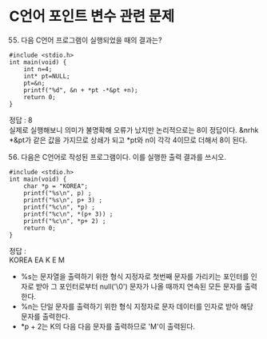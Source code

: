 # C언어 포인트 변수 관련 문제

55. 다음 C언어 프로그램이 실행되었을 때의 결과는?
```
#include <stdio.h>
int main(void) {
    int n=4;
    int* pt=NULL;
    pt=&n;
    printf("%d", &n + *pt -*&pt +n);
    return 0;
}
```
정답 : 8  
실제로 실행해보니 의미가 불명확해 오류가 났지만 논리적으로는 8이 정답이다. 
&nrhk *&pt가 같은 값을 가지므로 상쇄가 되고 *pt와 n이 각각 4이므로 더해서 8이 된다.  

56. 다음은 C언어로 작성된 프로그램이다. 이를 실행한 출력 결과를 쓰시오.
```
#include <stdio.h>
int main(void) {
    char *p = "KOREA";
    printf("%s\n", p) ;
    printf("%s\n", p+ 3) ;
    printf("%c\n", *p) ;
    printf("%c\n", *(p+ 3)) ;
    printf("%c\n", *p+ 2) ;
    return 0;
}
```
정답 :  
KOREA
EA
K
E
M

- %s는 문자열을 출력하기 위한 형식 지정자로 첫번째 문자를 가리키는 포인터를 인자로 받아 그 포인터로부터 null('\0') 문자가 나올 때까지 연속된 모든 문자를 출력한다.
- %n는 단일 문자를 출력하기 위한 형식 지정자로 문자 데이터를 인자로 받아 해당 문자를 출력한다.
- *p + 2는 K의 다음 다음 문자를 출력하므로 'M'이 출력된다.